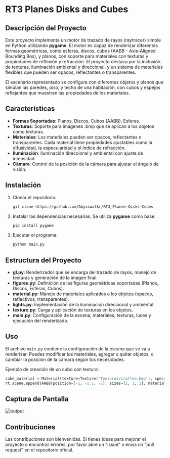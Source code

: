 # RT3 Planes Disks and Cubes

## Descripción del Proyecto

Este proyecto implementa un motor de trazado de rayos (raytracer) simple en Python utilizando **pygame**. El motor es capaz de renderizar diferentes formas geométricas, como esferas, discos, cubos (AABB - Axis-Aligned Bounding Box), y planos, con soporte para materiales con texturas y propiedades de reflexión y refracción. El proyecto destaca por la inclusión de texturas, iluminación ambiental y direccional, y un sistema de materiales flexibles que pueden ser opacos, reflectantes o transparentes.

El escenario representado se configura con diferentes objetos y planos que simulan las paredes, piso, y techo de una habitación, con cubos y espejos reflejantes que muestran las propiedades de los materiales.

## Características

- **Formas Soportadas**: Planos, Discos, Cubos (AABB), Esferas.
- **Texturas**: Soporte para imágenes .bmp que se aplican a los objetos como texturas.
- **Materiales**: Los materiales pueden ser opacos, reflectantes o transparentes. Cada material tiene propiedades ajustables como la difusividad, la especularidad y el índice de refracción.
- **Iluminación**: Iluminación direccional y ambiental con ajuste de intensidad.
- **Cámara**: Control de la posición de la cámara para ajustar el ángulo de visión.

## Instalación

1. Clonar el repositorio:
   ```bash
   git clone https://github.com/Abysswalkr/RT3_Planes-Disks-Cubes
   ```

2. Instalar las dependencias necesarias. Se utiliza **pygame** como base:
   ```bash
   pip install pygame
   ```

3. Ejecutar el programa:
   ```bash
   python main.py
   ```

## Estructura del Proyecto

- **gl.py**: Renderizador que se encarga del trazado de rayos, manejo de texturas y generación de la imagen final.
- **figures.py**: Definición de las figuras geométricas soportadas (Planos, Discos, Esferas, Cubos).
- **material.py**: Manejo de materiales aplicados a los objetos (opacos, reflectivos, transparentes).
- **lights.py**: Implementación de la iluminación direccional y ambiental.
- **texture.py**: Carga y aplicación de texturas en los objetos.
- **main.py**: Configuración de la escena, materiales, texturas, luces y ejecución del renderizado.

## Uso

El archivo `main.py` contiene la configuración de la escena que se va a renderizar. Puedes modificar los materiales, agregar o quitar objetos, o cambiar la posición de la cámara según tus necesidades.

Ejemplo de creación de un cubo con textura:
```python
cube_material = Material(texture=Texture('Textures/crafteo.bmp'), spec=64)
rt.scene.append(AABB(position=[-1, -1.5, -5], sizes=[1, 1, 1], material=cube_material))
```


## Captura de Pantalla

![output](https://github.com/user-attachments/assets/cf24cf12-125c-4e6a-8976-f7ed3e141f84)

## Contribuciones

Las contribuciones son bienvenidas. Si tienes ideas para mejorar el proyecto o encontrar errores, por favor abre un "issue" o envía un "pull request" en el repositorio oficial.
